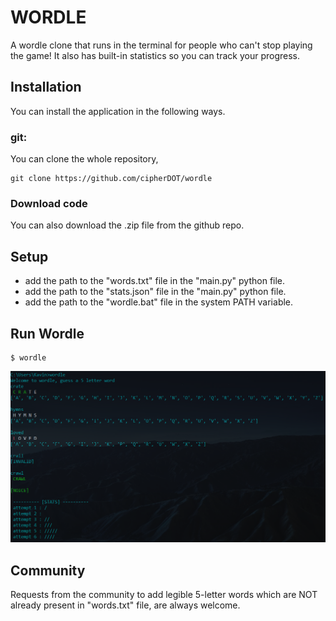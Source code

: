 # WORDLE
A wordle clone that runs in the terminal for people who can't stop playing the game!
It also has built-in statistics so you can track your progress. 

## Installation
You can install the application in the following ways.
  ### git:
  You can clone the whole repository,
```
git clone https://github.com/cipherDOT/wordle
```
  ### Download code
  You can also download the .zip file from the github repo.
  
  
## Setup
- add the path to the "words.txt" file in the "main.py" python file.
- add the path to the "stats.json" file in the "main.py" python file.
- add the path to the "wordle.bat" file in the system PATH variable.

## Run Wordle
```
$ wordle
```

![](https://github.com/cipherDOT/wordle/blob/main/assets/wordle_demo.png)

## Community
Requests from the community to add legible 5-letter words which are NOT already present in "words.txt" file, are always welcome. 
